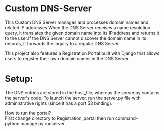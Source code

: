# Custom DNS-Server
This Custom DNS Server manages and processes domain names and related IP addresses.When the DNS Server receives a name resolution query, it translates the given domain name into its IP address and returns it to the user.If the DNS Server cannot discover the domain name in its records, it forwards the inquiry to a regular DNS Server.

This project also features a Registration Portal built with Django that allows users to register their own domain names in the DNS Server.


# Setup:
The DNS entries are stored in the host_file, whereas the server.py contains the server's code. To launch the server, run the server.py file with administrative rights (since it has a port 53 binding).

How to run the portal?<br>
First change directory to Registration_portal then run command-<br>
python manage.py runserver


